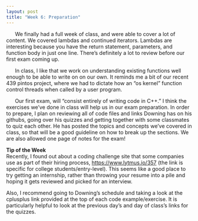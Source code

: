 ```yaml
---
layout: post
title: "Week 6: Preparation"
---
```

&nbsp;&nbsp;&nbsp;&nbsp;&nbsp;&nbsp;We finally had a full week of class, and were able to cover a lot of content.  We covered lambdas and continued iterators.  Lambdas are interesting because you have the return statement, parameters, and function body in just one line.  There’s definitely a lot to review before our first  exam coming up.  

&nbsp;&nbsp;&nbsp;&nbsp;&nbsp;&nbsp;In class, I like that we work on understanding existing functions well enough to be able to write on on our own.  It reminds me a bit of our recent 439 pintos project, where we had to dictate how an “os kernel” function control threads when called by a user program.  

&nbsp;&nbsp;&nbsp;&nbsp;&nbsp;&nbsp;Our first exam, will “consist entirely of writing code in C++.”  I think the exercises we’ve done in class will help us in our exam preparation.  In order to prepare, I plan on reviewing all of code files and links Downing has on his githubs, going over his quizzes and getting together with some classmates to quiz each other.  He has posted the topics and concepts we’ve covered in class, so that will be a good guideline on how to break up the sections.  We are also allowed one page of notes for the exam!

**Tip of the Week**   
Recently, I found out about a coding challenge site that some companies use as part of their hiring process, https://www.lytmus.io/357 (the link is specific for college students/entry-level).  This seems like a good place to try getting an internship, rather than throwing your resume into a pile and hoping it gets reviewed and picked for an interview.

Also, I recommend going to Downing’s schedule and taking a look at the cplusplus link provided at the top of each code example/exercise.  It is particularly helpful to look at the previous day’s and day of class’s links for the quizzes.
